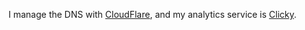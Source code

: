 I manage the DNS with [CloudFlare](https://cloudflare.com),
and my analytics service is [Clicky](https://clicky.com).
